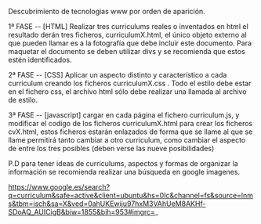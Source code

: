 Descubrimiento de tecnologias www por orden de aparición.

1ª FASE -- [HTML] Realizar tres curriculums reales o inventados en html el resultado derán tres ficheros, curriculumX.html, el único objeto externo al que pueden llamar es a la fotografía que debe incluir este documento. Para maquetar el documento se deben utilizar divs y se recomienda que estos estén identificados.

2ª FASE -- [CSS] Aplicar un aspecto distinto y característico a cada curriculum creando los ficheros curriculumX.css . Todo el estilo debe estar en el fichero css, el archivo html sólo debe realizar una llamada al archivo de estilo.

3ª FASE -- [javascript] cargar en cada página el fichero curriculum.js, y modificar el codigo de los ficheros curriculumX.html para crear los ficheros cvX.html, estos ficheros estarán enlazados de forma que se llame al que se llame permitirá tanto cambiar a otro curriculum, como cambiar el aspecto de entre los tres posibles (deben verse las nueve posibilidades)


P.D para tener ideas de curriculums, aspectos y formas de organizar la información se recomienda realizar una búsqueda en google imagenes.

https://www.google.es/search?q=curriculum&safe=active&client=ubuntu&hs=0Ic&channel=fs&source=lnms&tbm=isch&sa=X&ved=0ahUKEwiju97hxM3VAhUeM8AKHf-SDoAQ_AUICigB&biw=1855&bih=953#imgrc=_